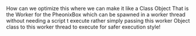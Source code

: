 How can we optimize this where we can make it like a Class Object That is the Worker for the PheonixBox which can be spawned in a worker thread without needing a script t execute rather simply passing this worker Object class to this worker thread to execute for safer execution style!
